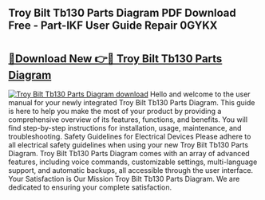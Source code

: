 ## Troy Bilt Tb130 Parts Diagram PDF Download Free - Part-lKF User Guide Repair 0GYKX

# <h2><a href="http://dfrbdk2.blite.top/?on=Troy+Bilt+Tb130+Parts+Diagram">🔗Download New 👉🔴 Troy Bilt Tb130 Parts Diagram</a></h2>

[![Troy Bilt Tb130 Parts Diagram download](https://i.imgur.com/lujVjoI.png)](http://dfrbdk2.blite.top/?on=Troy+Bilt+Tb130+Parts+Diagram)
Hello and welcome to the user manual for your newly integrated Troy Bilt Tb130 Parts Diagram. This guide is here to help you make the most of your product by providing a comprehensive overview of its features, functions, and benefits. You will find step-by-step instructions for installation, usage, maintenance, and troubleshooting. Safety Guidelines for Electrical Devices Please adhere to all electrical safety guidelines when using your new Troy Bilt Tb130 Parts Diagram. Troy Bilt Tb130 Parts Diagram comes with an array of advanced features, including voice commands, customizable settings, multi-language support, and automatic backups, all accessible through the user interface. Your Satisfaction is Our Mission Troy Bilt Tb130 Parts Diagram. We are dedicated to ensuring your complete satisfaction.
